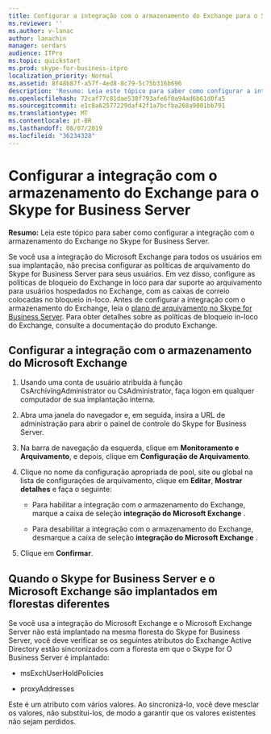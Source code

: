 ```yaml
---
title: Configurar a integração com o armazenamento do Exchange para o Skype for Business Server
ms.reviewer: ''
ms.author: v-lanac
author: lanachin
manager: serdars
audience: ITPro
ms.topic: quickstart
ms.prod: skype-for-business-itpro
localization_priority: Normal
ms.assetid: 8f48b87f-a57f-4ed8-8c79-5c75b316b696
description: 'Resumo: Leia este tópico para saber como configurar a integração com o armazenamento do Exchange no Skype for Business Server.'
ms.openlocfilehash: 72caf77c81dae538f793afe6f0a94ad6b61d0fa5
ms.sourcegitcommit: e1c8a62577229daf42f1a7bcfba268a9001bb791
ms.translationtype: MT
ms.contentlocale: pt-BR
ms.lasthandoff: 08/07/2019
ms.locfileid: "36234328"
---
```

# <a name="configure-integration-with-exchange-storage-for-skype-for-business-server"></a>Configurar a integração com o armazenamento do Exchange para o Skype for Business Server
 
**Resumo:** Leia este tópico para saber como configurar a integração com o armazenamento do Exchange no Skype for Business Server.
  
Se você usa a integração do Microsoft Exchange para todos os usuários em sua implantação, não precisa configurar as políticas de arquivamento do Skype for Business Server para seus usuários. Em vez disso, configure as políticas de bloqueio do Exchange in loco para dar suporte ao arquivamento para usuários hospedados no Exchange, com as caixas de correio colocadas no bloqueio in-loco. Antes de configurar a integração com o armazenamento do Exchange, leia o [plano de arquivamento no Skype for Business Server](../../plan-your-deployment/archiving/archiving.md). Para obter detalhes sobre as políticas de bloqueio in-loco do Exchange, consulte a documentação do produto Exchange. 
  
## <a name="configure-integration-with-microsoft-exchange-storage"></a>Configurar a integração com o armazenamento do Microsoft Exchange

1. Usando uma conta de usuário atribuída à função CsArchivingAdministrator ou CsAdministrator, faça logon em qualquer computador de sua implantação interna.
    
2. Abra uma janela do navegador e, em seguida, insira a URL de administração para abrir o painel de controle do Skype for Business Server. 
    
3. Na barra de navegação da esquerda, clique em **Monitoramento e Arquivamento**, e depois, clique em **Configuração de Arquivamento**.
    
4. Clique no nome da configuração apropriada de pool, site ou global na lista de configurações de arquivamento, clique em **Editar**, **Mostrar detalhes** e faça o seguinte:
    
   - Para habilitar a integração com o armazenamento do Exchange, marque a caixa de seleção **integração do Microsoft Exchange** .
    
   - Para desabilitar a integração com o armazenamento do Exchange, desmarque a caixa de seleção **integração do Microsoft Exchange** .
    
5. Clique em **Confirmar**.
    
## <a name="when-skype-for-business-server-and-microsoft-exchange-are-deployed-in-different-forests"></a>Quando o Skype for Business Server e o Microsoft Exchange são implantados em florestas diferentes

Se você usa a integração do Microsoft Exchange e o Microsoft Exchange Server não está implantado na mesma floresta do Skype for Business Server, você deve verificar se os seguintes atributos do Exchange Active Directory estão sincronizados com a floresta em que o Skype for O Business Server é implantado:
  
- msExchUserHoldPolicies
    
- proxyAddresses
    
Este é um atributo com vários valores. Ao sincronizá-lo, você deve mesclar os valores, não substitui-los, de modo a garantir que os valores existentes não sejam perdidos.
  

